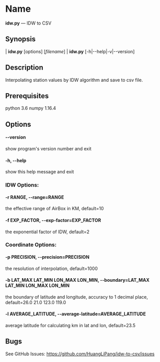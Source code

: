 # Name
**idw.py<i></i>** — IDW to CSV

## Synopsis
| **idw.<i></i>py** \[options] \[_filename_]
| **idw.<i></i>py** \[-h|--help|-v|--version]

## Description

Interpolating station values by IDW algorithm and save to csv file.

## Prerequisites
python 3.6
numpy  1.16.4

## Options
#### --version 
show program's version number and exit

#### -h, --help
show this help message and exit

### IDW Options:

#### -r RANGE, --range=RANGE
the effective range of AirBox in KM, default=10

#### -f EXP_FACTOR, --exp-factor=EXP_FACTOR
the exponential factor of IDW, default=2

### Coordinate Options:
#### -p PRECISION, --precision=PRECISION
the resolution of interpolation, default=1000

#### -b LAT_MAX LAT_MIN LON_MAX LON_MIN, --boundary=LAT_MAX LAT_MIN LON_MAX LON_MIN
the boundary of latitude and longitude, accuracy to 1 decimal place, default=26.0 21.0 123.0 119.0

#### -l AVERAGE_LATITUDE, --average-latitude=AVERAGE_LATITUDE
average latitude for calculating km in lat and lon,
                        default=23.5

## Bugs
See GitHub Issues: <https://github.com/HuangLiPang/idw-to-csv/issues>
